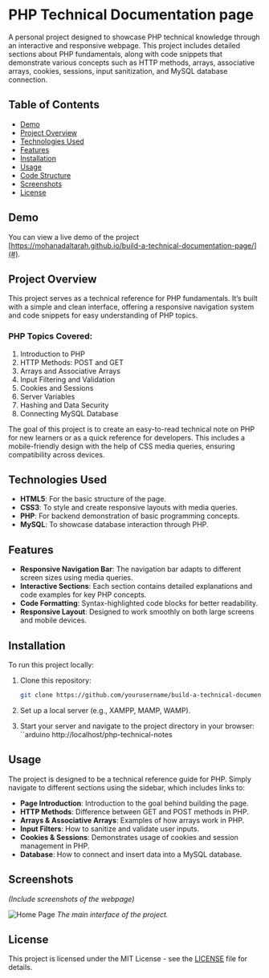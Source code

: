 # PHP Technical Documentation page

A personal project designed to showcase PHP technical knowledge through an interactive and responsive webpage. This project includes detailed sections about PHP fundamentals, along with code snippets that demonstrate various concepts such as HTTP methods, arrays, associative arrays, cookies, sessions, input sanitization, and MySQL database connection.

## Table of Contents
- [Demo](#demo)
- [Project Overview](#project-overview)
- [Technologies Used](#technologies-used)
- [Features](#features)
- [Installation](#installation)
- [Usage](#usage)
- [Code Structure](#code-structure)
- [Screenshots](#screenshots)
- [License](#license)
  
## Demo

You can view a live demo of the project [https://mohanadaltarah.github.io/build-a-technical-documentation-page/](#).

## Project Overview

This project serves as a technical reference for PHP fundamentals. It’s built with a simple and clean interface, offering a responsive navigation system and code snippets for easy understanding of PHP topics.

### PHP Topics Covered:
1. Introduction to PHP
2. HTTP Methods: POST and GET
3. Arrays and Associative Arrays
4. Input Filtering and Validation
5. Cookies and Sessions
6. Server Variables
7. Hashing and Data Security
8. Connecting MySQL Database

The goal of this project is to create an easy-to-read technical note on PHP for new learners or as a quick reference for developers. This includes a mobile-friendly design with the help of CSS media queries, ensuring compatibility across devices.

## Technologies Used
- **HTML5**: For the basic structure of the page.
- **CSS3**: To style and create responsive layouts with media queries.
- **PHP**: For backend demonstration of basic programming concepts.
- **MySQL**: To showcase database interaction through PHP.
  
## Features
- **Responsive Navigation Bar**: The navigation bar adapts to different screen sizes using media queries.
- **Interactive Sections**: Each section contains detailed explanations and code examples for key PHP concepts.
- **Code Formatting**: Syntax-highlighted code blocks for better readability.
- **Responsive Layout**: Designed to work smoothly on both large screens and mobile devices.
  
## Installation

To run this project locally:

1. Clone this repository:
   ```bash
   git clone https://github.com/yourusername/build-a-technical-documentation-page
2. Set up a local server (e.g., XAMPP, MAMP, WAMP).

3. Start your server and navigate to the project directory in your browser:
   ``arduino
   http://localhost/php-technical-notes

## Usage

The project is designed to be a technical reference guide for PHP. Simply navigate to different sections using the sidebar, which includes links to:

- **Page Introduction**: Introduction to the goal behind building the page.
- **HTTP Methods**: Difference between GET and POST methods in PHP.
- **Arrays & Associative Arrays**: Examples of how arrays work in PHP.
- **Input Filters**: How to sanitize and validate user inputs.
- **Cookies & Sessions**: Demonstrates usage of cookies and session management in PHP.
- **Database**: How to connect and insert data into a MySQL database.

## Screenshots

*(Include screenshots of the webpage)*

![Home Page](link_to_screenshot)
*The main interface of the project.*

## License

This project is licensed under the MIT License - see the [LICENSE](LICENSE) file for details.

